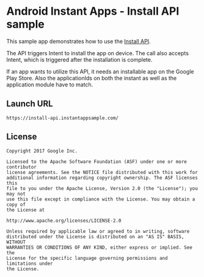 # Android Instant Apps - Install API sample

This sample app demonstrates how to use the [Install API](https://developers.google.com/android/reference/com/google/android/gms/instantapps/InstantApps.html#showInstallPrompt(android.app.Activity,%20android.content.Intent,%20int,%20java.lang.String)).

The API triggers Intent to install the app on device.
The call also accepts Intent, which is triggered after the installation is complete.

If an app wants to utilize this API, it needs an installable app on the Google Play Store.
Also the applicationIds on both the instant as well as the application module have to match.

## Launch URL

`https://install-api.instantappsample.com/`

## License

```
Copyright 2017 Google Inc.

Licensed to the Apache Software Foundation (ASF) under one or more contributor
license agreements. See the NOTICE file distributed with this work for
additional information regarding copyright ownership. The ASF licenses this
file to you under the Apache License, Version 2.0 (the "License"); you may not
use this file except in compliance with the License. You may obtain a copy of
the License at

http://www.apache.org/licenses/LICENSE-2.0

Unless required by applicable law or agreed to in writing, software
distributed under the License is distributed on an "AS IS" BASIS, WITHOUT
WARRANTIES OR CONDITIONS OF ANY KIND, either express or implied. See the
License for the specific language governing permissions and limitations under
the License.
```

